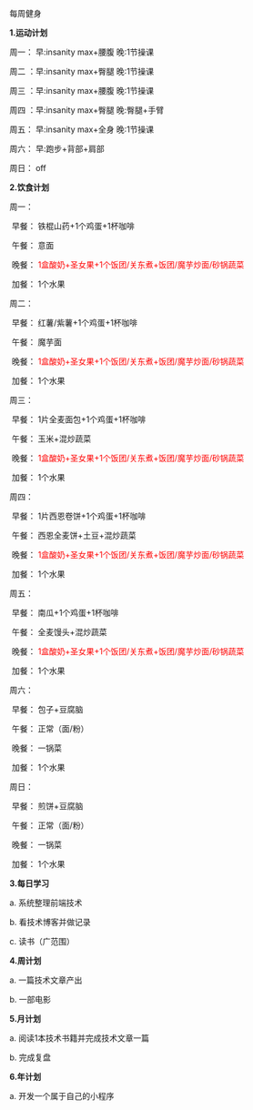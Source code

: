 每周健身



**1.运动计划**

周一： 早:insanity max+腰腹			 晚:1节操课

周二 ：早:insanity max+臀腿			 晚:1节操课

周三 ：早:insanity max+腰腹             晚:1节操课

周四 ：早:insanity max+臀腿	  	   晚:臀腿+手臂

周五： 早:insanity max+全身	    	 晚:1节操课

周六： 早:跑步+背部+肩部									  

周日： off			 					



**2.饮食计划**

周一：

​		早餐：	铁棍山药+1个鸡蛋+1杯咖啡

​		午餐：	意面

​		晚餐：	<font color='red'>1盒酸奶+圣女果+1个饭团/关东煮+饭团/魔芋炒面/砂锅蔬菜</font>

​		加餐：	1个水果

周二：

​		早餐：	红薯/紫薯+1个鸡蛋+1杯咖啡

​		午餐：	魔芋面

​		晚餐：	<font color='red'>1盒酸奶+圣女果+1个饭团/关东煮+饭团/魔芋炒面/砂锅蔬菜</font>

​		加餐：	1个水果

周三：

​		早餐：	1片全麦面包+1个鸡蛋+1杯咖啡

​		午餐：	玉米+混炒蔬菜

​		晚餐：	<font color='red'>1盒酸奶+圣女果+1个饭团/关东煮+饭团/魔芋炒面/砂锅蔬菜</font>

​		加餐：	1个水果

周四：

​		早餐：	1片西恩卷饼+1个鸡蛋+1杯咖啡

​		午餐：	西恩全麦饼+土豆+混炒蔬菜

​		晚餐：	<font color='red'>1盒酸奶+圣女果+1个饭团/关东煮+饭团/魔芋炒面/砂锅蔬菜</font>

​		加餐：	1个水果

周五：

​		早餐：	南瓜+1个鸡蛋+1杯咖啡

​		午餐：	全麦馒头+混炒蔬菜

​		晚餐：	<font color='red'>1盒酸奶+圣女果+1个饭团/关东煮+饭团/魔芋炒面/砂锅蔬菜</font>

​		加餐：	1个水果

周六：

​		早餐：	包子+豆腐脑	

​		午餐：	正常（面/粉）

​		晚餐：	一锅菜

​		加餐：	1个水果

周日：

​		早餐：	煎饼+豆腐脑

​		午餐：	正常（面/粉）

​		晚餐：	一锅菜

​		加餐：	1个水果



**3.每日学习**

a. 系统整理前端技术

b. 看技术博客并做记录

c. 读书（广范围）



**4.周计划**

a. 一篇技术文章产出

b. 一部电影



**5.月计划**

a. 阅读1本技术书籍并完成技术文章一篇

b. 完成复盘



**6.年计划**

a. 开发一个属于自己的小程序




